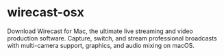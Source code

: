 # wirecast-osx
Download Wirecast for Mac, the ultimate live streaming and video production software. Capture, switch, and stream professional broadcasts with multi-camera support, graphics, and audio mixing on macOS.

